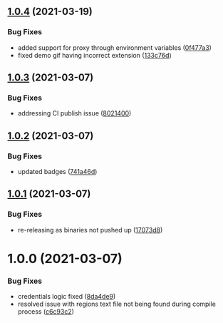 ## [1.0.4](https://github.com/karl-cardenas-coding/go-lambda-cleanup/compare/v1.0.3...v1.0.4) (2021-03-19)


### Bug Fixes

* added support for proxy through environment variables ([0f477a3](https://github.com/karl-cardenas-coding/go-lambda-cleanup/commit/0f477a3a8617e8eb4dc294f20edc5568f63fb5d4))
* fixed demo gif having incorrect extension ([133c76d](https://github.com/karl-cardenas-coding/go-lambda-cleanup/commit/133c76d398ed580fbb6dd152f172a1ac5613b58d))

## [1.0.3](https://github.com/karl-cardenas-coding/go-lambda-cleanup/compare/v1.0.2...v1.0.3) (2021-03-07)


### Bug Fixes

* addressing CI publish issue ([8021400](https://github.com/karl-cardenas-coding/go-lambda-cleanup/commit/802140096397021c8dadbaffb3ad07a1be22437d))

## [1.0.2](https://github.com/karl-cardenas-coding/go-lambda-cleanup/compare/v1.0.1...v1.0.2) (2021-03-07)


### Bug Fixes

* updated badges ([741a46d](https://github.com/karl-cardenas-coding/go-lambda-cleanup/commit/741a46de5f1995ca87910bf5ea4815e08683161a))

## [1.0.1](https://github.com/karl-cardenas-coding/go-lambda-cleanup/compare/v1.0.0...v1.0.1) (2021-03-07)


### Bug Fixes

* re-releasing as binaries not pushed up ([17073d8](https://github.com/karl-cardenas-coding/go-lambda-cleanup/commit/17073d8a545212478af1d30fd48c184c01233acb))

# 1.0.0 (2021-03-07)


### Bug Fixes

* credentials logic fixed ([8da4de9](https://github.com/karl-cardenas-coding/go-lambda-cleanup/commit/8da4de9512a13e573558b5d3a4aa50706b8cc75b))
* resolved issue with regions text file not being found during compile process ([c6c93c2](https://github.com/karl-cardenas-coding/go-lambda-cleanup/commit/c6c93c27177658f0dbe8fb6ff1041769014971f5))
